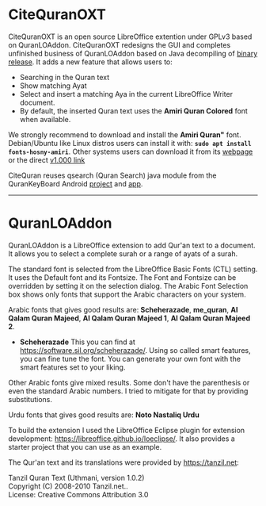 # CiteQuranOXT
CiteQuranOXT is an open source LibreOffice extention under GPLv3 based on QuranLOAddon.
CiteQuranOXT redesigns the GUI and completes unfinished business of QuranLOAddon based on Java decompiling of [binary release](https://extensions.libreoffice.org/en/extensions/show/1102).
It adds a new feature that allows users to:

- Searching in the Quran text
- Show matching Ayat
- Select and insert a matching Aya in the current LibreOffice Writer document.
- By default, the inserted Quran text uses the **Amiri Quran Colored** font when available. 

We strongly recommend to download and install the **Amiri Quran"** font.
Debian/Ubuntu like Linux distros users can install it with: **`sudo apt install fonts-hosny-amiri`**. Other systems users can download it from its [webpage](https://github.com/aliftype/amiri) or the direct [v1.000 link](https://github.com/aliftype/amiri/releases/download/1.000/Amiri-1.000.zip)

CiteQuran reuses qsearch (Quran Search) java module from the QuranKeyBoard Android [project](https://github.com/cdjalel/QuranKeyboard/tree/master) and [app](https://play.google.com/store/apps/details?id=com.djalel.android.qurankeyboard). 

*****

# QuranLOAddon
QuranLOAddon is a LibreOffice extension to add Qur'an text to a document. It allows you to select a complete 
surah or a range of ayats of a surah.

The standard font is selected from the LibreOffice Basic Fonts (CTL) setting. 
It uses the Default font and its Fontsize. The Font and Fontsize can be overridden by setting 
it on the selection dialog. The Arabic Font Selection box shows only fonts that support the Arabic characters on your system.

Arabic fonts that gives good results are: 
**Scheherazade**, **me_quran**, **Al Qalam Quran Majeed**, **Al Qalam Quran Majeed 1**, **Al Qalam Quran Majeed 2**. 

* **Scheherazade** This you can find at <https://software.sil.org/scheherazade/>.
Using so called smart features, you can fine tune the font. You can generate your own font with the smart features set to your liking. 

Other Arabic fonts give mixed results. Some don't have the parenthesis or even the standard Arabic numbers. I tried to mitigate for that by providing substitutions.

Urdu fonts that gives good results are: **Noto Nastaliq Urdu**


To build the extension I used the LibreOffice Eclipse plugin for extension development: 
<https://libreoffice.github.io/loeclipse/>. It also provides a starter project that you can use as an example. 

The Qur'an text and its translations were provided by <https://tanzil.net>:  

  Tanzil Quran Text (Uthmani, version 1.0.2)  
  Copyright (C) 2008-2010 Tanzil.net..  
  License: Creative Commons Attribution 3.0  
